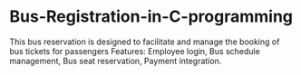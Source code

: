 # Bus-Registration-in-C-programming
This bus reservation is designed to facilitate and manage the booking of bus tickets for passengers
Features: Employee login, Bus schedule management, Bus seat reservation, Payment integration. 
